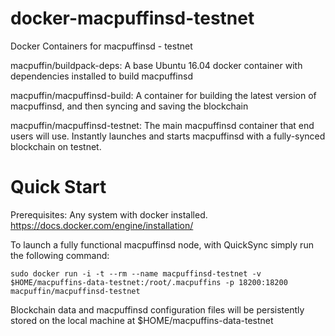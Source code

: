 # docker-macpuffinsd-testnet
Docker Containers for macpuffinsd - testnet

macpuffin/buildpack-deps: A base Ubuntu 16.04 docker container with dependencies installed to build macpuffinsd

macpuffin/macpuffinsd-build: A container for building the latest version of macpuffinsd, and then syncing and saving the blockchain

macpuffin/macpuffinsd-testnet: The main macpuffinsd container that end users will use. Instantly launches and starts macpuffinsd with a fully-synced blockchain on testnet.

Quick Start
===========

Prerequisites: Any system with docker installed. https://docs.docker.com/engine/installation/

To launch a fully functional macpuffinsd node, with QuickSync simply run the following command:

    sudo docker run -i -t --rm --name macpuffinsd-testnet -v $HOME/macpuffins-data-testnet:/root/.macpuffins -p 18200:18200 macpuffin/macpuffinsd-testnet

Blockchain data and macpuffinsd configuration files will be persistently stored on the local machine at $HOME/macpuffins-data-testnet
